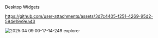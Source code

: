 Desktop Widgets

https://github.com/user-attachments/assets/3d7c4405-f251-4269-95d2-594e19e9ea43

![2025 04 09 00-17-14-249 explorer](https://github.com/user-attachments/assets/e0493e6f-b6fe-4b75-8bf9-44c17aac26d7)
